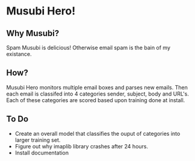 # Musubi Hero!

## Why Musubi?
Spam Musubi is delicious! Otherwise email spam is the bain of my existance. 

## How?
Musubi Hero monitors multiple email boxes and parses new emails. Then each email is classifed into 4 categories sender, subject, body and URL's. Each of these categories are scored based upon training done at install.

## To Do
* Create an overall model that classifies the ouput of categories into larger training set.
* Figure out why imaplib library crashes after 24 hours.
* Install documentation
